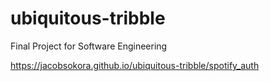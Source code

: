 # ubiquitous-tribble
Final Project for Software Engineering

https://jacobsokora.github.io/ubiquitous-tribble/spotify_auth
